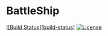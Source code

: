 BattleShip
==========

[![Build Status][build-status]][travis]
[![License][license]](LICENSE)

[license]: https://img.shields.io/badge/License-MIT-brightgreen.png
[travis]: https://travis-ci.org/Bjornkjohnson/AgileBattleShip